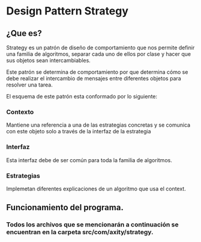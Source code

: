 # Design Pattern Strategy

## ¿Que es?
Strategy es un patrón de diseño de comportamiento que nos permite definir una familia de algoritmos, separar cada uno de ellos por clase y hacer que sus objetos sean intercambiables. 

Este patrón se determina de comportamiento por que determina cómo se debe realizar el intercambio de mensajes entre diferentes objetos para resolver una tarea. 

El esquema de este patrón esta conformado por lo siguiente: 
### Contexto
Mantiene una referencia a una de las estrategias concretas y se comunica con este objeto solo a través de la interfaz de la estrategia
### Interfaz
Esta interfaz debe de ser común para toda la familia de algoritmos.
### Estrategias
Implemetan diferentes explicaciones de un algoritmo que usa el context. 

## Funcionamiento del programa. 
### Todos los archivos que se mencionarán a continuación se encuentran en la carpeta src/com/axity/strategy.
###



